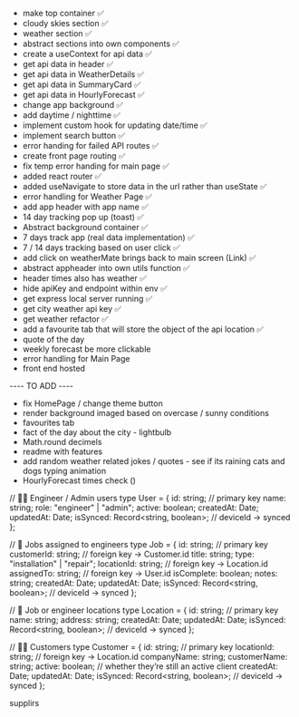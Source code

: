- make top container ✅
- cloudy skies section ✅
- weather section ✅
- abstract sections into own components ✅
- create a useContext for api data ✅
- get api data in header ✅
- get api data in WeatherDetails ✅
- get api data in SummaryCard ✅
- get api data in HourlyForecast ✅
- change app background ✅
- add daytime / nighttime ✅
- implement custom hook for updating date/time ✅
- implement search button ✅
- error handing for failed API routes ✅
- create front page routing ✅
- fix temp error handing for main page ✅
- added react router ✅
- added useNavigate to store data in the url rather than useState ✅
- error handling for Weather Page ✅
- add app header with app name ✅
- 14 day tracking pop up (toast) ✅
- Abstract background container ✅
- 7 days track app (real data implementation) ✅
- 7 / 14 days tracking based on user click ✅
- add click on weatherMate brings back to main screen (Link) ✅
- abstract appheader into own utils function ✅
- header times also has weather ✅
- hide apiKey and endpoint within env ✅
- get express local server running ✅
- get city weather api key ✅
- get weather refactor ✅
- add a favourite tab that will store the object of the api location ✅
- quote of the day
- weekly forecast be more clickable
- error handling for Main Page
- front end hosted

---- TO ADD ----

- fix HomePage / change theme button
- render background imaged based on overcase / sunny conditions
- favourites tab
- fact of the day about the city - lightbulb
- Math.round decimels
- readme with features
- add random weather related jokes / quotes - see if its raining cats and dogs typing animation
- HourlyForecast times check ()

// 👷‍♂️ Engineer / Admin users
type User = {
id: string; // primary key
name: string;
role: "engineer" | "admin";
active: boolean;
createdAt: Date;
updatedAt: Date;
isSynced: Record<string, boolean>; // deviceId -> synced
};

// 🧰 Jobs assigned to engineers
type Job = {
id: string; // primary key
customerId: string; // foreign key -> Customer.id
title: string;
type: "installation" | "repair";
locationId: string; // foreign key -> Location.id
assignedTo: string; // foreign key -> User.id
isComplete: boolean;
notes: string;
createdAt: Date;
updatedAt: Date;
isSynced: Record<string, boolean>; // deviceId -> synced
};

// 📍 Job or engineer locations
type Location = {
id: string; // primary key
name: string;
address: string;
createdAt: Date;
updatedAt: Date;
isSynced: Record<string, boolean>; // deviceId -> synced
};

// 🧑‍💼 Customers
type Customer = {
id: string; // primary key
locationId: string; // foreign key -> Location.id
companyName: string;
customerName: string;
active: boolean; // whether they’re still an active client
createdAt: Date;
updatedAt: Date;
isSynced: Record<string, boolean>; // deviceId -> synced
};

supplirs
